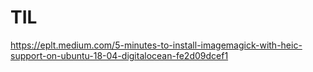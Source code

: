 # TIL

https://eplt.medium.com/5-minutes-to-install-imagemagick-with-heic-support-on-ubuntu-18-04-digitalocean-fe2d09dcef1
